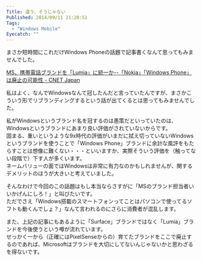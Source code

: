 ```yaml
---
Title: 違う、そうじゃない
Published: 2014/09/11 21:20:51
Tags:
  - "Windows Mobile"
Eyecatch: ""
---
```

まさか短時間にこれだけWindows Phoneの話題で記事書くなんて思ってもみませんでした。

[MS、携帯電話ブランドを「Lumia」に統一か--「Nokia」「Windows Phone」は廃止の可能性 - CNET Japan](http://japan.cnet.com/mobile/35053642/)

私はよく、なんでWindowsなんて冠したんだと言っていたんですが、まさかこういう形でリブランディングするという話が出てくるとは思ってもみませんでした。

私がWindowsというブランド名を冠するのは愚策だといっていたのは、Windowsというブランドにあまり良い評価がされていないからです。  
固まる、重いというような9x時代の評価がいまだに拭え切っていないWindowsというブランドを使うことで「Windows Phone」ブランドに余計な風評をもたらすことは想像に難くない・・・といいますか、実際そういう評価を（触ってない段階で）下す人が多くいます。  
ネームバリューの面ではWindowsは非常に有力なのかもしれませんが、関するデメリットのほうが大きいと考えていました。

そんなわけで今回のこの話題はもし本当ならさすがに「MSのブランド担当者いいかげんにしろ！」と叫びたいです。  
ただでさえ「Windows搭載のスマートフォンってことはパソコンで使ってるソフトも動くんでしょ？」なんて言われるのにさらに消費者が混乱します。

また、上記の記事にもあるように「Surface」ブランドではなく「Lumia」ブランドを今後使うという噂が流れています。  
せっかく一から（正確にはPixelSenseからの）育てたブランドをここで廃止するのであれば、Microsoftはブランドを大切にしてないんじゃないかと思わざるを得ないです。
